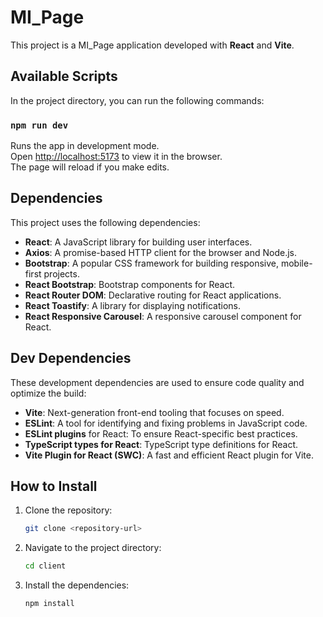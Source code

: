 # MI_Page

This project is a MI_Page application developed with **React** and **Vite**.

## Available Scripts

In the project directory, you can run the following commands:

### `npm run dev`

Runs the app in development mode.  
Open [http://localhost:5173](http://localhost:5173) to view it in the browser.  
The page will reload if you make edits.

## Dependencies

This project uses the following dependencies:

- **React**: A JavaScript library for building user interfaces.
- **Axios**: A promise-based HTTP client for the browser and Node.js.
- **Bootstrap**: A popular CSS framework for building responsive, mobile-first projects.
- **React Bootstrap**: Bootstrap components for React.
- **React Router DOM**: Declarative routing for React applications.
- **React Toastify**: A library for displaying notifications.
- **React Responsive Carousel**: A responsive carousel component for React.

## Dev Dependencies

These development dependencies are used to ensure code quality and optimize the build:

- **Vite**: Next-generation front-end tooling that focuses on speed.
- **ESLint**: A tool for identifying and fixing problems in JavaScript code.
- **ESLint plugins** for React: To ensure React-specific best practices.
- **TypeScript types for React**: TypeScript type definitions for React.
- **Vite Plugin for React (SWC)**: A fast and efficient React plugin for Vite.

## How to Install

1. Clone the repository:
   ```bash
   git clone <repository-url>
   
2. Navigate to the project directory:
   ```bash
   cd client

4. Install the dependencies:
   ```bash
   npm install


